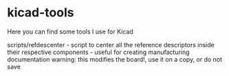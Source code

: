 # kicad-tools
Here you can find some tools I use for Kicad

scripts/refdescenter - script to center all the reference
                       descriptors inside their respective
					   components - useful for creating 
					   manufacturing documentation 
					   warning: this modifies the board!, 
					   use it on a copy, or do not save
